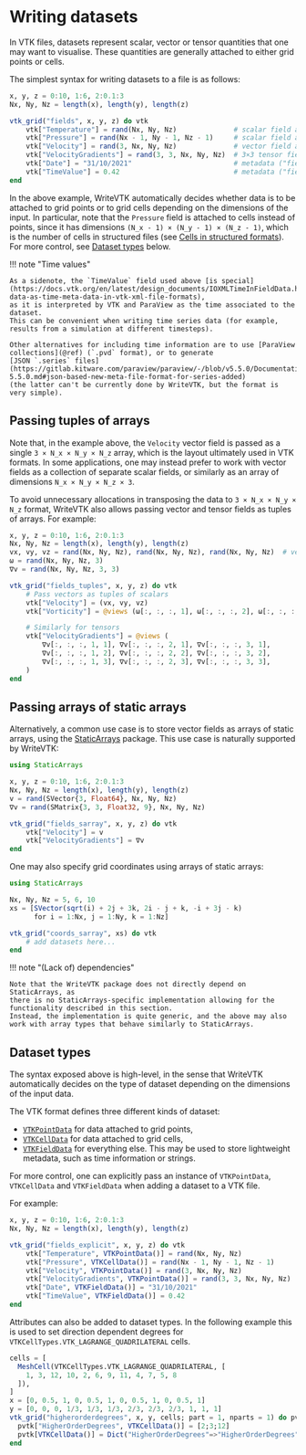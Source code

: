 # Writing datasets

In VTK files, datasets represent scalar, vector or tensor quantities that one may want to visualise.
These quantities are generally attached to either grid points or cells.

The simplest syntax for writing datasets to a file is as follows:

```julia
x, y, z = 0:10, 1:6, 2:0.1:3
Nx, Ny, Nz = length(x), length(y), length(z)

vtk_grid("fields", x, y, z) do vtk
    vtk["Temperature"] = rand(Nx, Ny, Nz)              # scalar field attached to points
    vtk["Pressure"] = rand(Nx - 1, Ny - 1, Nz - 1)     # scalar field attached to cells
    vtk["Velocity"] = rand(3, Nx, Ny, Nz)              # vector field attached to points
    vtk["VelocityGradients"] = rand(3, 3, Nx, Ny, Nz)  # 3×3 tensor field attached to points
    vtk["Date"] = "31/10/2021"                         # metadata ("field data" in VTK)
    vtk["TimeValue"] = 0.42                            # metadata ("field data" in VTK)
end
```

In the above example, WriteVTK automatically decides whether data is to be
attached to grid points or to grid cells depending on the dimensions of the
input.
In particular, note that the `Pressure` field is attached to cells instead of points, since it has dimensions ``(N_x - 1) × (N_y - 1) × (N_z - 1)``, which is the number of cells in structured files (see [Cells in structured formats](@ref)).
For more control, see [Dataset types](@ref) below.

!!! note "Time values"

    As a sidenote, the `TimeValue` field used above [is special](https://docs.vtk.org/en/latest/design_documents/IOXMLTimeInFieldData.html#field-data-as-time-meta-data-in-vtk-xml-file-formats),
    as it is interpreted by VTK and ParaView as the time associated to the dataset.
    This can be convenient when writing time series data (for example, results from a simulation at different timesteps).

    Other alternatives for including time information are to use [ParaView collections](@ref) (`.pvd` format), or to generate
    [JSON `.series` files](https://gitlab.kitware.com/paraview/paraview/-/blob/v5.5.0/Documentation/release/ParaView-5.5.0.md#json-based-new-meta-file-format-for-series-added)
    (the latter can't be currently done by WriteVTK, but the format is very simple).


## Passing tuples of arrays

Note that, in the example above, the `Velocity` vector field is passed as a single ``3 × N_x × N_y × N_z`` array, which is the layout ultimately used in VTK formats.
In some applications, one may instead prefer to work with vector fields as a collection of separate scalar fields, or similarly as an array of dimensions ``N_x × N_y × N_z × 3``.

To avoid unnecessary allocations in transposing the data to ``3 × N_x × N_y × N_z`` format, WriteVTK also allows passing vector and tensor fields as tuples of arrays.
For example:

```julia
x, y, z = 0:10, 1:6, 2:0.1:3
Nx, Ny, Nz = length(x), length(y), length(z)
vx, vy, vz = rand(Nx, Ny, Nz), rand(Nx, Ny, Nz), rand(Nx, Ny, Nz)  # vector as separate fields
ω = rand(Nx, Ny, Nz, 3)
∇v = rand(Nx, Ny, Nz, 3, 3)

vtk_grid("fields_tuples", x, y, z) do vtk
    # Pass vectors as tuples of scalars
    vtk["Velocity"] = (vx, vy, vz)
    vtk["Vorticity"] = @views (ω[:, :, :, 1], ω[:, :, :, 2], ω[:, :, :, 3])

    # Similarly for tensors
    vtk["VelocityGradients"] = @views (
        ∇v[:, :, :, 1, 1], ∇v[:, :, :, 2, 1], ∇v[:, :, :, 3, 1],
        ∇v[:, :, :, 1, 2], ∇v[:, :, :, 2, 2], ∇v[:, :, :, 3, 2],
        ∇v[:, :, :, 1, 3], ∇v[:, :, :, 2, 3], ∇v[:, :, :, 3, 3],
    )
end
```

## Passing arrays of static arrays

Alternatively, a common use case is to store vector fields as arrays of
static arrays, using the
[StaticArrays](https://github.com/JuliaArrays/StaticArrays.jl) package.
This use case is naturally supported by WriteVTK:

```julia
using StaticArrays

x, y, z = 0:10, 1:6, 2:0.1:3
Nx, Ny, Nz = length(x), length(y), length(z)
v = rand(SVector{3, Float64}, Nx, Ny, Nz)
∇v = rand(SMatrix{3, 3, Float32, 9}, Nx, Ny, Nz)

vtk_grid("fields_sarray", x, y, z) do vtk
    vtk["Velocity"] = v
    vtk["VelocityGradients"] = ∇v
end
```

One may also specify grid coordinates using arrays of static arrays:

```julia
using StaticArrays

Nx, Ny, Nz = 5, 6, 10
xs = [SVector(sqrt(i) + 2j + 3k, 2i - j + k, -i + 3j - k)
      for i = 1:Nx, j = 1:Ny, k = 1:Nz]

vtk_grid("coords_sarray", xs) do vtk
    # add datasets here...
end
```

!!! note "(Lack of) dependencies"

    Note that the WriteVTK package does not directly depend on StaticArrays, as
    there is no StaticArrays-specific implementation allowing for the
    functionality described in this section.
    Instead, the implementation is quite generic, and the above may also work with array types that behave similarly to StaticArrays.

## Dataset types

The syntax exposed above is high-level, in the sense that WriteVTK
automatically decides on the type of dataset depending on the dimensions of the
input data.

The VTK format defines three different kinds of dataset:

- [`VTKPointData`](@ref) for data attached to grid points,
- [`VTKCellData`](@ref) for data attached to grid cells,
- [`VTKFieldData`](@ref) for everything else.
  This may be used to store lightweight metadata, such as time information or
  strings.

For more control, one can explicitly pass an instance of `VTKPointData`,
`VTKCellData` and `VTKFieldData` when adding a dataset to a VTK file.

For example:

```julia
x, y, z = 0:10, 1:6, 2:0.1:3
Nx, Ny, Nz = length(x), length(y), length(z)

vtk_grid("fields_explicit", x, y, z) do vtk
    vtk["Temperature", VTKPointData()] = rand(Nx, Ny, Nz)
    vtk["Pressure", VTKCellData()] = rand(Nx - 1, Ny - 1, Nz - 1)
    vtk["Velocity", VTKPointData()] = rand(3, Nx, Ny, Nz)
    vtk["VelocityGradients", VTKPointData()] = rand(3, 3, Nx, Ny, Nz)
    vtk["Date", VTKFieldData()] = "31/10/2021"
    vtk["TimeValue", VTKFieldData()] = 0.42
end
```

Attributes can also be added to dataset types.  In the following example this is
used to set direction dependent degrees for
`VTKCellTypes.VTK_LAGRANGE_QUADRILATERAL` cells.

```julia
cells = [
  MeshCell(VTKCellTypes.VTK_LAGRANGE_QUADRILATERAL, [
    1, 3, 12, 10, 2, 6, 9, 11, 4, 7, 5, 8
  ]),
]
x = [0, 0.5, 1, 0, 0.5, 1, 0, 0.5, 1, 0, 0.5, 1]
y = [0, 0, 0, 1/3, 1/3, 1/3, 2/3, 2/3, 2/3, 1, 1, 1]
vtk_grid("higherorderdegrees", x, y, cells; part = 1, nparts = 1) do pvtk
  pvtk["HigherOrderDegrees", VTKCellData()] = [2;3;12]
  pvtk[VTKCellData()] = Dict("HigherOrderDegrees"=>"HigherOrderDegrees")
end
```
